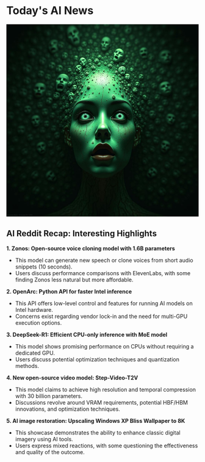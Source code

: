 
# Today's AI News

![Todays Image](pictures/20250218_101201.png)

## AI Reddit Recap: Interesting Highlights

**1. Zonos: Open-source voice cloning model with 1.6B parameters**

- This model can generate new speech or clone voices from short audio snippets (10 seconds).
- Users discuss performance comparisons with ElevenLabs, with some finding Zonos less natural but more affordable.


**2. OpenArc: Python API for faster Intel inference**

- This API offers low-level control and features for running AI models on Intel hardware.
- Concerns exist regarding vendor lock-in and the need for multi-GPU execution options.


**3. DeepSeek-R1: Efficient CPU-only inference with MoE model**

- This model shows promising performance on CPUs without requiring a dedicated GPU.
- Users discuss potential optimization techniques and quantization methods.


**4. New open-source video model: Step-Video-T2V**

- This model claims to achieve high resolution and temporal compression with 30 billion parameters.
- Discussions revolve around VRAM requirements, potential HBF/HBM innovations, and optimization techniques.


**5. AI image restoration: Upscaling Windows XP Bliss Wallpaper to 8K**

- This showcase demonstrates the ability to enhance classic digital imagery using AI tools.
- Users express mixed reactions, with some questioning the effectiveness and quality of the outcome.
